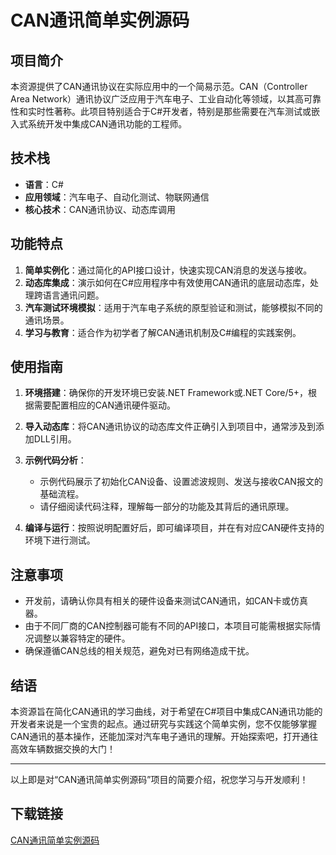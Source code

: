 # CAN通讯简单实例源码

## 项目简介

本资源提供了CAN通讯协议在实际应用中的一个简易示范。CAN（Controller Area Network）通讯协议广泛应用于汽车电子、工业自动化等领域，以其高可靠性和实时性著称。此项目特别适合于C#开发者，特别是那些需要在汽车测试或嵌入式系统开发中集成CAN通讯功能的工程师。

## 技术栈

- **语言**：C#
- **应用领域**：汽车电子、自动化测试、物联网通信
- **核心技术**：CAN通讯协议、动态库调用

## 功能特点

1. **简单实例化**：通过简化的API接口设计，快速实现CAN消息的发送与接收。
2. **动态库集成**：演示如何在C#应用程序中有效使用CAN通讯的底层动态库，处理跨语言通讯问题。
3. **汽车测试环境模拟**：适用于汽车电子系统的原型验证和测试，能够模拟不同的通讯场景。
4. **学习与教育**：适合作为初学者了解CAN通讯机制及C#编程的实践案例。

## 使用指南

1. **环境搭建**：确保你的开发环境已安装.NET Framework或.NET Core/5+，根据需要配置相应的CAN通讯硬件驱动。
2. **导入动态库**：将CAN通讯协议的动态库文件正确引入到项目中，通常涉及到添加DLL引用。
3. **示例代码分析**：
   - 示例代码展示了初始化CAN设备、设置滤波规则、发送与接收CAN报文的基础流程。
   - 请仔细阅读代码注释，理解每一部分的功能及其背后的通讯原理。

4. **编译与运行**：按照说明配置好后，即可编译项目，并在有对应CAN硬件支持的环境下进行测试。

## 注意事项

- 开发前，请确认你具有相关的硬件设备来测试CAN通讯，如CAN卡或仿真器。
- 由于不同厂商的CAN控制器可能有不同的API接口，本项目可能需根据实际情况调整以兼容特定的硬件。
- 确保遵循CAN总线的相关规范，避免对已有网络造成干扰。

## 结语

本资源旨在简化CAN通讯的学习曲线，对于希望在C#项目中集成CAN通讯功能的开发者来说是一个宝贵的起点。通过研究与实践这个简单实例，您不仅能够掌握CAN通讯的基本操作，还能加深对汽车电子通讯的理解。开始探索吧，打开通往高效车辆数据交换的大门！

---

以上即是对“CAN通讯简单实例源码”项目的简要介绍，祝您学习与开发顺利！

## 下载链接

[CAN通讯简单实例源码](https://pan.quark.cn/s/ce45f32d9a34)